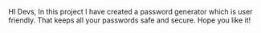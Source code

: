 HI Devs, In this project I have created a password generator which is user friendly. That keeps all your passwords safe and secure. Hope you like it!